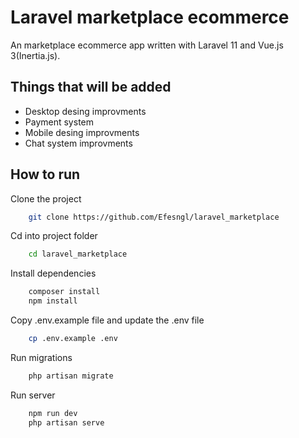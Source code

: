 
# Laravel marketplace ecommerce

An marketplace ecommerce app written with Laravel 11 and Vue.js 3(Inertia.js).


## Things that will be added

- Desktop desing improvments
- Payment system
- Mobile desing improvments
- Chat system improvments

  
## How to run

Clone the project

```bash
    git clone https://github.com/Efesngl/laravel_marketplace
```

Cd into project folder

```bash
    cd laravel_marketplace
```

Install dependencies

```bash
    composer install 
    npm install
```
Copy .env.example file and update the .env file
```bash
    cp .env.example .env
```
Run migrations
```bash
    php artisan migrate
```
Run server

```bash
    npm run dev
    php artisan serve
```

  
